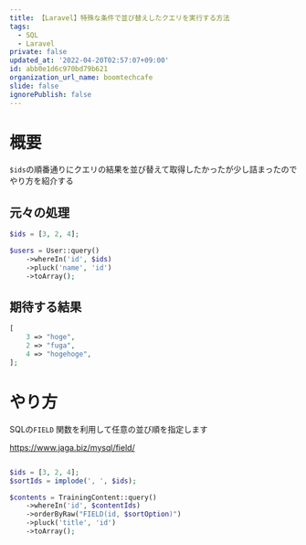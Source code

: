```yaml
---
title: 【Laravel】特殊な条件で並び替えしたクエリを実行する方法
tags:
  - SQL
  - Laravel
private: false
updated_at: '2022-04-20T02:57:07+09:00'
id: abb0e1d6c970bd79b621
organization_url_name: boomtechcafe
slide: false
ignorePublish: false
---
```

# 概要

`$ids`の順番通りにクエリの結果を並び替えて取得したかったが少し詰まったのでやり方を紹介する

## 元々の処理

```php
$ids = [3, 2, 4];

$users = User::query()
    ->whereIn('id', $ids)
    ->pluck('name', 'id')
    ->toArray();
```

## 期待する結果

```php
[
    3 => "hoge",
    2 => "fuga",
    4 => "hogehoge",
];
```

# やり方

SQLの`FIELD` 関数を利用して任意の並び順を指定します


https://www.jaga.biz/mysql/field/

```php

$ids = [3, 2, 4];
$sortIds = implode(', ', $ids);

$contents = TrainingContent::query()
    ->whereIn('id', $contentIds)
    ->orderByRaw("FIELD(id, $sortOption)")
    ->pluck('title', 'id')
    ->toArray();
```
